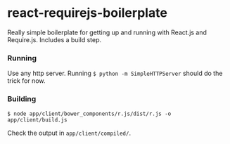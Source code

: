 # react-requirejs-boilerplate

Really simple boilerplate for getting up and running with React.js and Require.js. Includes a build step.

### Running

Use any http server. Running `$ python -m SimpleHTTPServer` should do the trick for now.

### Building

`$ node app/client/bower_components/r.js/dist/r.js -o app/client/build.js`

Check the output in `app/client/compiled/`.
